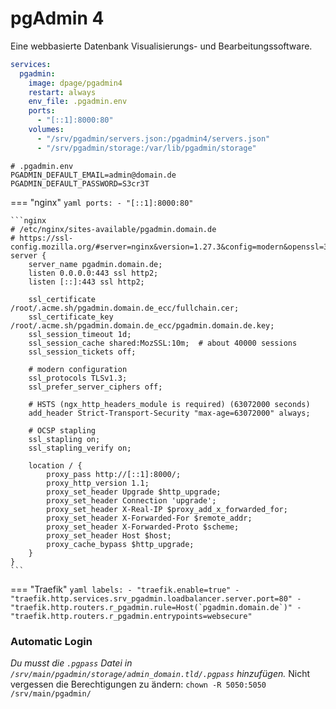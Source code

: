 # pgAdmin 4

Eine webbasierte Datenbank Visualisierungs- und Bearbeitungssoftware.

```yaml
services:
  pgadmin:
    image: dpage/pgadmin4
    restart: always
    env_file: .pgadmin.env
    ports:
      - "[::1]:8000:80"
    volumes:
      - "/srv/pgadmin/servers.json:/pgadmin4/servers.json"
      - "/srv/pgadmin/storage:/var/lib/pgadmin/storage"
```

```shell
# .pgadmin.env
PGADMIN_DEFAULT_EMAIL=admin@domain.de
PGADMIN_DEFAULT_PASSWORD=S3cr3T
```

=== "nginx"
    ```yaml
        ports:
          - "[::1]:8000:80"
    ```

    ```nginx
    # /etc/nginx/sites-available/pgadmin.domain.de
    # https://ssl-config.mozilla.org/#server=nginx&version=1.27.3&config=modern&openssl=3.4.0&ocsp=false&guideline=5.7
    server {
        server_name pgadmin.domain.de;
        listen 0.0.0.0:443 ssl http2;
        listen [::]:443 ssl http2;

        ssl_certificate /root/.acme.sh/pgadmin.domain.de_ecc/fullchain.cer;
        ssl_certificate_key /root/.acme.sh/pgadmin.domain.de_ecc/pgadmin.domain.de.key;
        ssl_session_timeout 1d;
        ssl_session_cache shared:MozSSL:10m;  # about 40000 sessions
        ssl_session_tickets off;

        # modern configuration
        ssl_protocols TLSv1.3;
        ssl_prefer_server_ciphers off;

        # HSTS (ngx_http_headers_module is required) (63072000 seconds)
        add_header Strict-Transport-Security "max-age=63072000" always;

        # OCSP stapling
        ssl_stapling on;
        ssl_stapling_verify on;

        location / {
            proxy_pass http://[::1]:8000/;
            proxy_http_version 1.1;
            proxy_set_header Upgrade $http_upgrade;
            proxy_set_header Connection 'upgrade';
            proxy_set_header X-Real-IP $proxy_add_x_forwarded_for;
            proxy_set_header X-Forwarded-For $remote_addr;
            proxy_set_header X-Forwarded-Proto $scheme;
            proxy_set_header Host $host;
            proxy_cache_bypass $http_upgrade;
        }
    }
    ```

=== "Traefik"
    ```yaml
        labels:
          - "traefik.enable=true"
          - "traefik.http.services.srv_pgadmin.loadbalancer.server.port=80"
          - "traefik.http.routers.r_pgadmin.rule=Host(`pgadmin.domain.de`)"
          - "traefik.http.routers.r_pgadmin.entrypoints=websecure"
    ```

### Automatic Login
*Du musst die `.pgpass` Datei in `/srv/main/pgadmin/storage/admin_domain.tld/.pgpass` hinzufügen.*
Nicht vergessen die Berechtigungen zu ändern: `chown -R 5050:5050 /srv/main/pgadmin/`